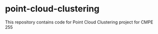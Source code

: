 # point-cloud-clustering
This repository contains code for Point Cloud Clustering project for CMPE 255
